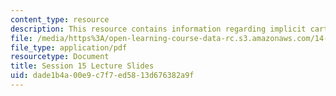 ```yaml
---
content_type: resource
description: This resource contains information regarding implicit cartels.
file: /media/https%3A/open-learning-course-data-rc.s3.amazonaws.com/14-12-economic-applications-of-game-theory-fall-2012/dade1b4a00e9c7f7ed5813d676382a9f_MIT14_12F12_slides15.pdf
file_type: application/pdf
resourcetype: Document
title: Session 15 Lecture Slides
uid: dade1b4a-00e9-c7f7-ed58-13d676382a9f
---
```

